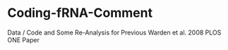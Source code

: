 # Coding-fRNA-Comment
Data / Code and Some Re-Analysis for Previous Warden et al. 2008 PLOS ONE Paper
